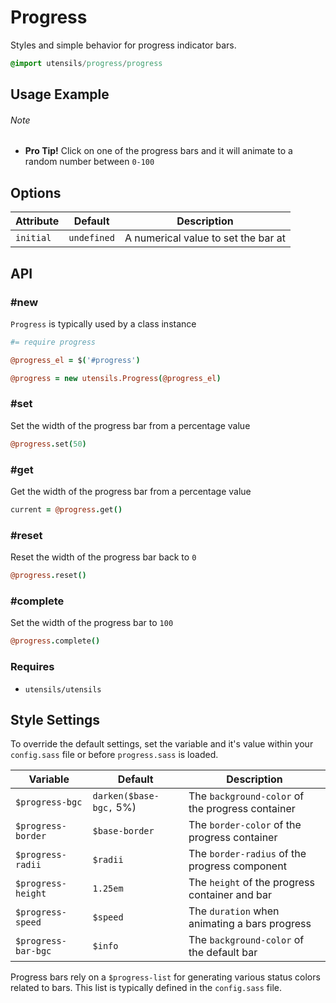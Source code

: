 
# Progress
Styles and simple behavior for progress indicator bars.

```sass
@import utensils/progress/progress
```


## Usage Example
<!--~ markup/progress.html.haml -->

###### Note
- **Pro Tip!** Click on one of the progress bars and it will animate to
  a random number between `0-100`


## Options

Attribute        | Default     | Description
---------------- | ----------- | -------------------------------------------
`initial`        | `undefined` | A numerical value to set the bar at


## API

### #new
`Progress` is typically used by a class instance

```coffee
#= require progress

@progress_el = $('#progress')

@progress = new utensils.Progress(@progress_el)
```

### #set
Set the width of the progress bar from a percentage value

```coffee
@progress.set(50)
```

### #get
Get the width of the progress bar from a percentage value

```coffee
current = @progress.get()
```

### #reset
Reset the width of the progress bar back to `0`

```coffee
@progress.reset()
```

### #complete
Set the width of the progress bar to `100`

```coffee
@progress.complete()
```

### Requires
- `utensils/utensils`


## Style Settings
To override the default settings, set the variable and it's value
within your `config.sass` file or before `progress.sass` is loaded.

Variable            | Default                 | Description
------------------- | ----------------------- | -------------------------------------------
`$progress-bgc`     | `darken($base-bgc,` 5%) | The `background-color` of the progress container
`$progress-border`  | `$base-border`          | The `border-color` of the progress container
`$progress-radii`   | `$radii`                | The `border-radius` of the progress component
`$progress-height`  | `1.25em`                | The `height` of the progress container and bar
`$progress-speed`   | `$speed`                | The `duration` when animating a bars progress
`$progress-bar-bgc` | `$info`                 | The `background-color` of the default bar

Progress bars rely on a `$progress-list` for generating various status
colors related to bars. This list is typically defined in the
`config.sass` file.

